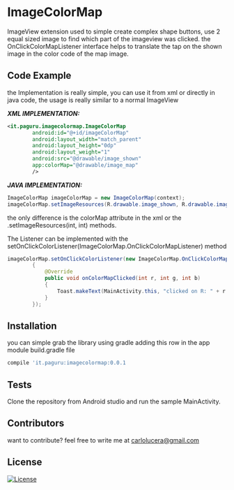 # ImageColorMap
ImageView extension used to simple create complex shape buttons, use 2 equal sized image to find which part of the imageview was clicked.
the OnClickColorMapListener interface helps to translate the tap on the shown image in the color code of the map image.

## Code Example

the Implementation is really simple, you can use it from xml or directly in java code, the usage is really similar to a normal ImageView

***XML IMPLEMENTATION:***
```xml
<it.paguru.imagecolormap.ImageColorMap
        android:id="@+id/imageColorMap"
        android:layout_width="match_parent"
        android:layout_height="0dp"
        android:layout_weight="1"
        android:src="@drawable/image_shown"
        app:colorMap="@drawable/image_map"
        />
```

***JAVA IMPLEMENTATION:***
```java
ImageColorMap imageColorMap = new ImageColorMap(context);
imageColorMap.setImageResources(R.drawable.image_shown, R.drawable.image_map);
```

the only difference is the colorMap attribute in the xml or the .setImageResources(int, int) methods.

The Listener can be implemented with the setOnClickColorListener(ImageColorMap.OnClickColorMapListener) method

```java
imageColorMap.setOnClickColorListener(new ImageColorMap.OnClickColorMapListener()
        {
            @Override
            public void onColorMapClicked(int r, int g, int b)
            {
                Toast.makeText(MainActivity.this, "clicked on R: " + r + " G: " + g + " B: " + b, Toast.LENGTH_LONG).show();
            }
        });
```

## Installation

you can simple grab the library using gradle adding this row in the app module build.gradle file
```groovy
compile 'it.paguru:imagecolormap:0.0.1
```

## Tests

Clone the repository from Android studio and run the sample MainActivity.

## Contributors

want to contribute? feel free to write me at [carlolucera@gmail.com](mailto:carlolucera@gmail.com)

## License

[![License](https://img.shields.io/badge/License-Apache%202.0-blue.svg)](https://opensource.org/licenses/Apache-2.0)

